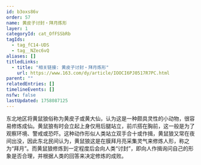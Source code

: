 ```yaml
---
id: b3oxs86v
order: 57
name: 黄皮子讨封・拜月炼形
layer: 1
categoryId: cat_OfFSSbRb
tagIds:
  - tag_fC14-UDS
  - tag__NZec6vQ
aliases: []
titledLinks:
  - title: "相关链接: 黄皮子讨封・拜月炼形"
    url: https://www.163.com/dy/article/IOOCI6PJ0517R7PC.html
parent: ""
relatedEntries: []
timelineEvents: []
nsfw: false
lastUpdated: 1758087125
---
```


东北地区将黄鼠狼俗称为黄皮子或黄大仙，认为这是一种颇具灵性的小动物，很容易修炼成仙。黄鼠狼有时会立起上身仅用后腿站立，前爪搭在胸前，这一般是为了观察环境、警戒或恐吓。这种动作形似人类站立双手合十或作揖，黄鼠狼又常在夜间出没，因此东北民间认为，黄鼠狼这是在膜拜月亮采集灵气来修炼人形，称之为“拜月”。而黄鼠狼修炼到一定程度后会向人类“讨封”，即向人作揖询问自己的形象是否合理，并根据人类的回答来决定修炼的成败。